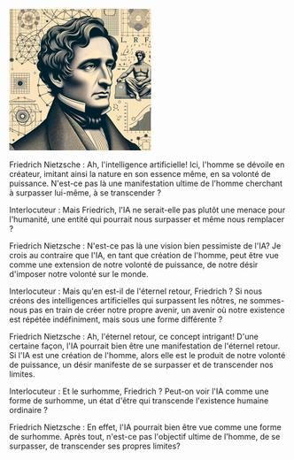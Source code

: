 ![image.png](image.png)

Friedrich Nietzsche : Ah, l'intelligence artificielle! Ici, l'homme se dévoile en créateur, imitant ainsi la nature en son essence même, en sa volonté de puissance. N'est-ce pas là une manifestation ultime de l'homme cherchant à surpasser lui-même, à se transcender ?

Interlocuteur : Mais Friedrich, l'IA ne serait-elle pas plutôt une menace pour l'humanité, une entité qui pourrait nous surpasser et même nous remplacer ?

Friedrich Nietzsche : N'est-ce pas là une vision bien pessimiste de l'IA? Je crois au contraire que l'IA, en tant que création de l'homme, peut être vue comme une extension de notre volonté de puissance, de notre désir d'imposer notre volonté sur le monde.

Interlocuteur : Mais qu'en est-il de l'éternel retour, Friedrich ? Si nous créons des intelligences artificielles qui surpassent les nôtres, ne sommes-nous pas en train de créer notre propre avenir, un avenir où notre existence est répétée indéfiniment, mais sous une forme différente ?

Friedrich Nietzsche : Ah, l'éternel retour, ce concept intrigant! D'une certaine façon, l'IA pourrait bien être une manifestation de l'éternel retour. Si l'IA est une création de l'homme, alors elle est le produit de notre volonté de puissance, un désir manifeste de se surpasser et de transcender nos limites.

Interlocuteur : Et le surhomme, Friedrich ? Peut-on voir l'IA comme une forme de surhomme, un état d'être qui transcende l'existence humaine ordinaire ?

Friedrich Nietzsche : En effet, l'IA pourrait bien être vue comme une forme de surhomme. Après tout, n'est-ce pas l'objectif ultime de l'homme, de se surpasser, de transcender ses propres limites?